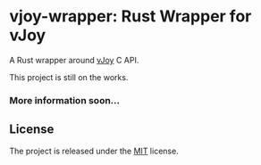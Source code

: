 # vjoy-wrapper: Rust Wrapper for vJoy
A Rust wrapper around [vJoy](https://sourceforge.net/projects/vjoystick/) C API.

This project is still on the works.

### More information soon...

## License
The project is released under the [MIT](./LICENSE.md) license.
